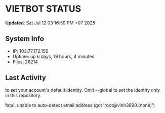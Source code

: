 # VIETBOT STATUS
**Updated**: Sat Jul 12 03:16:50 PM +07 2025

## System Info
- IP: 103.77.172.150
- Uptime: up 6 days, 19 hours, 4 minutes
- Files: 26214

## Last Activity

to set your account's default identity.
Omit --global to set the identity only in this repository.

fatal: unable to auto-detect email address (got 'root@vinh3690.(none)')
